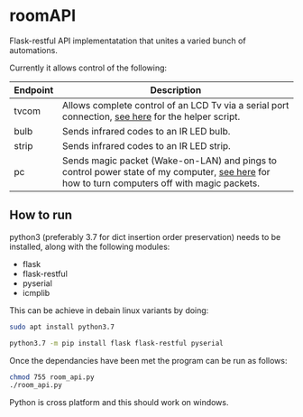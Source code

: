 # roomAPI
Flask-restful API implementatation that unites a varied bunch of automations.

Currently it allows control of the following:

|Endpoint|Description|
|---|---|
|tvcom|Allows complete control of an LCD Tv via a serial port connection, [see here](https://github.com/kennedn/TvCom) for the helper script.|
|bulb|Sends infrared codes to an IR LED bulb.|
|strip|Sends infrared codes to an IR LED strip.|
|pc|Sends magic packet (Wake-on-LAN) and pings to control power state of my computer, [see here](https://github.com/kennedn/Action-On-LAN) for how to turn computers off with magic packets.|
## How to run
python3 (preferably 3.7 for dict insertion order preservation) needs to be installed, along with the following modules:
- flask
- flask-restful
- pyserial
- icmplib

This can be achieve in debain linux variants by doing:

```bash
sudo apt install python3.7
```
```bash
python3.7 -m pip install flask flask-restful pyserial
```
Once the dependancies have been met the program can be run as follows:
```bash
chmod 755 room_api.py
./room_api.py
```

Python is cross platform and this should work on windows.

